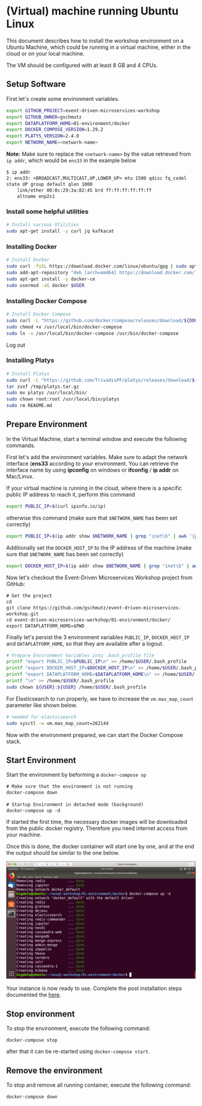 # (Virtual) machine running Ubuntu Linux

This document describes how to install the workshop environment on a Ubuntu Machine, which could be running in a virtual machine, either in the cloud or on your local machine.

The VM should be configured with at least 8 GB and 4 CPUs.

## Setup Software

First let's create some environment variables.   

```bash
export GITHUB_PROJECT=event-driven-microservices-workshop
export GITHUB_OWNER=gschmutz
export DATAPLATFORM_HOME=01-environment/docker
export DOCKER_COMPOSE_VERSION=1.29.2
export PLATYS_VERSION=2.4.0
export NETWORK_NAME=<network-name>
```

**Note:** Make sure to replace the `<network-name>` by the value retrieved from `ip addr`, which would be `ens33` in the example below

```
$ ip addr
2: ens33: <BROADCAST,MULTICAST,UP,LOWER_UP> mtu 1500 qdisc fq_codel state UP group default qlen 1000
    link/ether 00:0c:29:3a:82:45 brd ff:ff:ff:ff:ff:ff
    altname enp2s1
```    

### Install some helpful utilities

```bash
# Install various Utilities
sudo apt-get install -y curl jq kafkacat
```

### Installing Docker

```bash
# Install Docker
sudo curl -fsSL https://download.docker.com/linux/ubuntu/gpg | sudo apt-key add -
sudo add-apt-repository "deb [arch=amd64] https://download.docker.com/linux/ubuntu $(lsb_release -cs) stable edge"
sudo apt-get install -y docker-ce
sudo usermod -aG docker $USER
```

### Installing Docker Compose

```bash
# Install Docker Compose
sudo curl -L "https://github.com/docker/compose/releases/download/${DOCKER_COMPOSE_VERSION}/docker-compose-$(uname -s)-$(uname -m)" -o /usr/local/bin/docker-compose
sudo chmod +x /usr/local/bin/docker-compose
sudo ln -s /usr/local/bin/docker-compose /usr/bin/docker-compose
```

Log out 

### Installing Platys

```bash
# Install Platys
sudo curl -L "https://github.com/TrivadisPF/platys/releases/download/${PLATYS_VERSION}/platys_${PLATYS_VERSION}_linux_x86_64.tar.gz" -o /tmp/platys.tar.gz
tar zvxf /tmp/platys.tar.gz 
sudo mv platys /usr/local/bin/
sudo chown root:root /usr/local/bin/platys
sudo rm README.md 
```

## Prepare Environment

In the Virtual Machine, start a terminal window and execute the following commands. 

First let's add the environment variables. Make sure to adapt the network interface (**ens33** according to your environment. You can retrieve the interface name by using **ipconfig** on windows or **ifconfig** / **ip addr** on Mac/Linux. 

If your virtual machine is running in the cloud, where there is a specific public IP address to reach it, perform this command

```bash
export PUBLIC_IP=$(curl ipinfo.io/ip)
```

otherwise this command (make sure that `$NETWORK_NAME` has been set correctly)

```bash
export PUBLIC_IP=$(ip addr show $NETWORK_NAME | grep "inet\b" | awk '{print $2}' | cut -d/ -f1)
```

Additionally set the `DOCKER_HOST_IP` to the IP address of the machine (make sure that `$NETWORK_NAME` has been set correctly)

```bash
export DOCKER_HOST_IP=$(ip addr show $NETWORK_NAME | grep "inet\b" | awk '{print $2}' | cut -d/ -f1)
```

Now let's checkout the Event-Driven Microservices Workshop project from GitHub:

```
# Get the project
cd 
git clone https://github.com/gschmutz/event-driven-microservices-workshop.git
cd event-driven-microservices-workshop/01-environment/docker/
export DATAPLATFORM_HOME=$PWD
```

Finally let's persist the 3 environment variables `PUBLIC_IP`, `DOCKER_HOST_IP` and `DATAPLATFORM_HOME`, so that they are available after a logout.

```bash
# Prepare Environment Variables into .bash_profile file
printf "export PUBLIC_IP=$PUBLIC_IP\n" >> /home/$USER/.bash_profile
printf "export DOCKER_HOST_IP=$DOCKER_HOST_IP\n" >> /home/$USER/.bash_profile
printf "export DATAPLATFORM_HOME=$DATAPLATFORM_HOME\n" >> /home/$USER/.bash_profile
printf "\n" >> /home/$USER/.bash_profile
sudo chown ${USER}:${USER} /home/$USER/.bash_profile
```

For Elasticsearch to run properly, we have to increase the `vm.max_map_count` parameter like shown below.  

```bash
# needed for elasticsearch
sudo sysctl -w vm.max_map_count=262144   
```

Now with the environment prepared, we can start the Docker Compose stack.

## Start Environment

Start the environment by beforming a `docker-compose up`

```
# Make sure that the environment is not running
docker-compose down

# Startup Environment in detached mode (background)
docker-compose up -d
```

If started the first time, the necessary docker images will be downloaded from the public docker registry. Therefore you need internet access from your machine.

Once this is done, the docker container will start one by one, and at the end the output should be similar to the one below. 

![Alt Image Text](./images/start-env-docker.png "StartDocker")

Your instance is now ready to use. Complete the post installation steps documented the [here](README.md).

## Stop environment

To stop the environment, execute the following command:

```
docker-compose stop
```

after that it can be re-started using `docker-compose start`.

## Remove the environment

To stop and remove all running container, execute the following command:

```
docker-compose down
```


